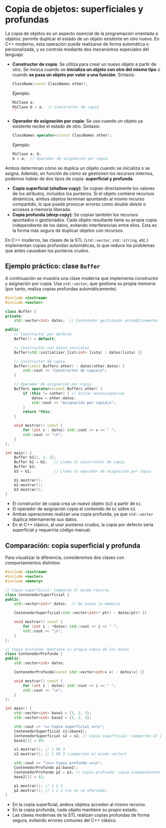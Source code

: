 # Copia de objetos: superficiales y profundas

La copia de objetos es un aspecto esencial de la programación orientada a objetos: permite duplicar el estado de un objeto existente en otro nuevo.
En C++ moderno, esta operación puede realizarse de forma automática o personalizada, y se controla mediante dos mecanismos especiales del lenguaje:

* **Constructor de copia**: Se utiliza para crear un nuevo objeto a partir de otro. Se invoca cuando se **inicializa un objeto con otro del mismo tipo** o cuando **se pasa un objeto por valor a una función**.
    Sintaxis:
    ```cpp
    ClassName(const ClassName& other);
    ```
    Ejemplo:
    ```cpp
    MiClase a;
    MiClase b = a;  // Constructor de copia
    ``

* **Operador de asignación por copia**: Se usa cuando un objeto ya existente recibe el estado de otro.
    Sintaxis:
    ```cpp
    ClassName& operator=(const ClassName& other);
    ```
    Ejemplo:
    ```cpp
    MiClase a, b;
    b = a;  // Operador de asignación por copia
    ```

Ambos determinan cómo se duplica un objeto cuando se inicializa o se asigna. Además, en función de cómo se gestionen los recursos internos, podemos hablar de dos tipos de copia: **superficial y profunda**.

* **Copia superficial (*shallow copy*)**: Se copian directamente los valores de los atributos, incluidos los punteros.
Si el objeto contiene recursos dinámicos, ambos objetos terminan apuntando al mismo recurso compartido, lo que puede provocar errores como *double delete* o accesos a memoria liberada.
* **Copia profunda (*deep copy*)**: Se copian también los recursos apuntados o gestionados. Cada objeto resultante tiene su propia copia independiente de los datos, evitando interferencias entre ellos.
Esta es la forma más segura de duplicar objetos con recursos.

En C++ moderno, las clases de la STL (`std::vector`, `std::string`, etc.) implementan copias profundas automáticas, lo que reduce los problemas que antes causaban los punteros crudos.

## Ejemplo práctico: clase `Buffer`

A continuación se muestra una clase moderna que implementa constructor y asignación por copia. Usa `std::vector`, que gestiona su propia memoria (por tanto, realiza copias profundas automáticamente).

```cpp
#include <iostream>
#include <vector>

class Buffer {
private:
    std::vector<int> datos;  // Contenedor gestionado automáticamente

public:
    // Constructor por defecto
    Buffer() = default;

    // Constructor con datos iniciales
    Buffer(std::initializer_list<int> lista) : datos(lista) {}

    // Constructor de copia
    Buffer(const Buffer& other) : datos(other.datos) {
        std::cout << "Constructor de copia\n";
    }

    // Operador de asignación por copia
    Buffer& operator=(const Buffer& other) {
        if (this != &other) { // Evitar autoasignación
            datos = other.datos;
            std::cout << "Asignación por copia\n";
        }
        return *this;
    }

    void mostrar() const {
        for (int v : datos) std::cout << v << " ";
        std::cout << "\n";
    }
};

int main() {
    Buffer b1{1, 2, 3};
    Buffer b2 = b1;   // Llama al constructor de copia
    Buffer b3;
    b3 = b1;          // Llama al operador de asignación por copia

    b1.mostrar();
    b2.mostrar();
    b3.mostrar();
}
```

* El constructor de copia crea un nuevo objeto (`b2`) a partir de `b1`.
* El operador de asignación copia el contenido de `b1` sobre `b3`.
* Ambas operaciones realizan una copia profunda, ya que `std::vector` duplica internamente sus datos.
* En el C++ clásico, al usar punteros crudos, la copia por defecto sería superficial y requeriría código manual.

## Comparación: copia superficial y profunda

Para visualizar la diferencia, consideremos dos clases con comportamientos distintos:

```cpp
#include <iostream>
#include <vector>
#include <memory>

// Copia superficial: comparte el mismo recurso
class ContenedorSuperficial {
public:
    std::vector<int>* datos;  // No posee la memoria

    ContenedorSuperficial(std::vector<int>* ptr) : datos(ptr) {}

    void mostrar() const {
        for (int i : *datos) std::cout << i << " ";
        std::cout << "\n";
    }
};

// Copia profunda: mantiene su propia copia de los datos
class ContenedorProfundo {
public:
    std::vector<int> datos;

    ContenedorProfundo(const std::vector<int>& v) : datos(v) {}

    void mostrar() const {
        for (int i : datos) std::cout << i << " ";
        std::cout << "\n";
    }
};

int main() {
    std::vector<int> base1 = {1, 2, 3};
    std::vector<int> base2 = {1, 2, 3};

    std::cout << "== Copia superficial ==\n";
    ContenedorSuperficial s1(&base1);
    ContenedorSuperficial s2 = s1; // Copia superficial: comparten el puntero
    base1[1] = 99;

    s1.mostrar(); // 1 99 3
    s2.mostrar(); // 1 99 3 (comparten el mismo vector)

    std::cout << "\n== Copia profunda ==\n";
    ContenedorProfundo p1(base2);
    ContenedorProfundo p2 = p1; // Copia profunda: copia independiente
    base2[1] = 42;

    p1.mostrar(); // 1 2 3
    p2.mostrar(); // 1 2 3 (no se ve afectado)
}
```

* En la copia superficial, ambos objetos acceden al mismo recurso.
* En la copia profunda, cada objeto mantiene su propio estado.
* Las clases modernas de la STL realizan copias profundas de forma segura, evitando errores comunes del C++ clásico.

